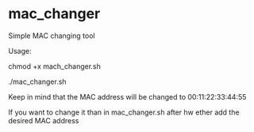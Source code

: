 # mac_changer
Simple MAC changing tool

Usage:

chmod +x mach_changer.sh

./mac_changer.sh

Keep in mind that the MAC address will be changed to 00:11:22:33:44:55

If you want to change it than in mac_changer.sh after hw ether add the desired MAC address
